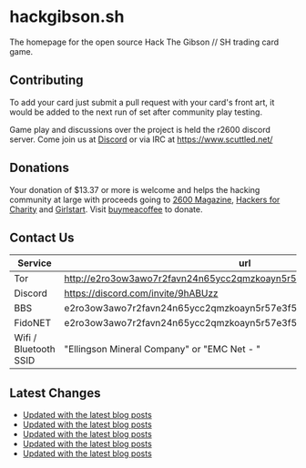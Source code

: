 # hackgibson.sh
The homepage for the open source Hack The Gibson // SH trading card game.


## Contributing

To add your card just submit a pull request with your card's front art, it would be added to the next run of set after community play testing.

Game play and discussions over the project is held the r2600 discord server. Come join us at [Discord](https://discord.com/invite/9hABUzz) or via IRC at https://www.scuttled.net/


## Donations

Your donation of $13.37 or more is welcome and helps the hacking community at large with proceeds going to [2600 Magazine](https://2600.com/), [Hackers for Charity](https://hackersforcharity.org) and [Girlstart](https://girlstart.org).  Visit [buymeacoffee](https://www.buymeacoffee.com/hackgibson.sh) to donate.


## Contact Us

Service | url
-|-
Tor | http://e2ro3ow3awo7r2favn24n65ycc2qmzkoayn5r57e3f56nvjwdcgg32ad.onion
Discord | https://discord.com/invite/9hABUzz
BBS | e2ro3ow3awo7r2favn24n65ycc2qmzkoayn5r57e3f56nvjwdcgg32ad.onion:23
FidoNET | e2ro3ow3awo7r2favn24n65ycc2qmzkoayn5r57e3f56nvjwdcgg32ad.onion:24554
Wifi / Bluetooth SSID | "Ellingson Mineral Company" or "EMC Net - <fidonet address>"

## Latest Changes
<!-- BLOG-POST-LIST:START -->
- [Updated with the latest blog posts](https://github.com/DFW2600/hackgibson.sh/commit/5394b4089ebed9bd5e2c7b171cc8d46bcc4491a9)
- [Updated with the latest blog posts](https://github.com/DFW2600/hackgibson.sh/commit/0f3e5992dffec6c92922d44c5b824b5be3380d59)
- [Updated with the latest blog posts](https://github.com/DFW2600/hackgibson.sh/commit/1e9ffb2cd7d9723ce495ce452732aa1381f5508a)
- [Updated with the latest blog posts](https://github.com/DFW2600/hackgibson.sh/commit/893b301eb697f64373f79a763fcd047ac09217c0)
- [Updated with the latest blog posts](https://github.com/DFW2600/hackgibson.sh/commit/111e8f5b24416b9ac837bee9709ac6dc8b321d92)
<!-- BLOG-POST-LIST:END -->
